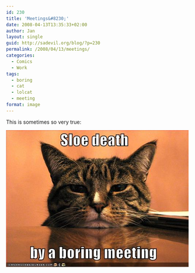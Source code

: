 ```yaml
---
id: 230
title: 'Meetings&#8230;'
date: 2008-04-13T13:35:33+02:00
author: Jan
layout: single
guid: http://sadevil.org/blog/?p=230
permalink: /2008/04/13/meetings/
categories:
  - Comics
  - Work
tags:
  - boring
  - cat
  - lolcat
  - meeting
format: image
---
```

This is sometimes so very true:

<a href="http://icanhascheezburger.com/2008/04/11/funny-pictures-sloe-death-by-a-boring-meeting/" target="_blank"><img src="/assets/images/2008/02/funny_pictures_cat_sleeps_boring_meeting.jpg" alt="Sloe death.. by a boring meeting" /></a>